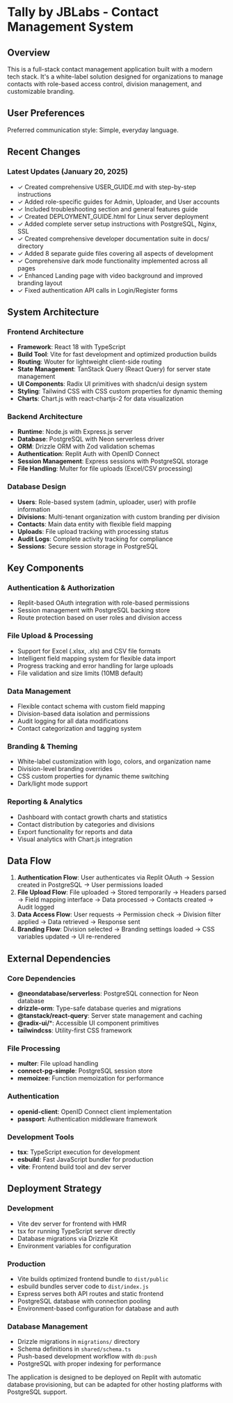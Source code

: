 # Tally by JBLabs - Contact Management System

## Overview

This is a full-stack contact management application built with a modern tech stack. It's a white-label solution designed for organizations to manage contacts with role-based access control, division management, and customizable branding.

## User Preferences

Preferred communication style: Simple, everyday language.

## Recent Changes

### Latest Updates (January 20, 2025)
- ✓ Created comprehensive USER_GUIDE.md with step-by-step instructions
- ✓ Added role-specific guides for Admin, Uploader, and User accounts
- ✓ Included troubleshooting section and general features guide
- ✓ Created DEPLOYMENT_GUIDE.html for Linux server deployment
- ✓ Added complete server setup instructions with PostgreSQL, Nginx, SSL
- ✓ Created comprehensive developer documentation suite in docs/ directory
- ✓ Added 8 separate guide files covering all aspects of development
- ✓ Comprehensive dark mode functionality implemented across all pages
- ✓ Enhanced Landing page with video background and improved branding layout
- ✓ Fixed authentication API calls in Login/Register forms


## System Architecture

### Frontend Architecture
- **Framework**: React 18 with TypeScript
- **Build Tool**: Vite for fast development and optimized production builds
- **Routing**: Wouter for lightweight client-side routing
- **State Management**: TanStack Query (React Query) for server state management
- **UI Components**: Radix UI primitives with shadcn/ui design system
- **Styling**: Tailwind CSS with CSS custom properties for dynamic theming
- **Charts**: Chart.js with react-chartjs-2 for data visualization

### Backend Architecture
- **Runtime**: Node.js with Express.js server
- **Database**: PostgreSQL with Neon serverless driver
- **ORM**: Drizzle ORM with Zod validation schemas
- **Authentication**: Replit Auth with OpenID Connect
- **Session Management**: Express sessions with PostgreSQL storage
- **File Handling**: Multer for file uploads (Excel/CSV processing)

### Database Design
- **Users**: Role-based system (admin, uploader, user) with profile information
- **Divisions**: Multi-tenant organization with custom branding per division
- **Contacts**: Main data entity with flexible field mapping
- **Uploads**: File upload tracking with processing status
- **Audit Logs**: Complete activity tracking for compliance
- **Sessions**: Secure session storage in PostgreSQL

## Key Components

### Authentication & Authorization
- Replit-based OAuth integration with role-based permissions
- Session management with PostgreSQL backing store
- Route protection based on user roles and division access

### File Upload & Processing
- Support for Excel (.xlsx, .xls) and CSV file formats
- Intelligent field mapping system for flexible data import
- Progress tracking and error handling for large uploads
- File validation and size limits (10MB default)

### Data Management
- Flexible contact schema with custom field mapping
- Division-based data isolation and permissions
- Audit logging for all data modifications
- Contact categorization and tagging system

### Branding & Theming
- White-label customization with logo, colors, and organization name
- Division-level branding overrides
- CSS custom properties for dynamic theme switching
- Dark/light mode support

### Reporting & Analytics
- Dashboard with contact growth charts and statistics
- Contact distribution by categories and divisions
- Export functionality for reports and data
- Visual analytics with Chart.js integration

## Data Flow

1. **Authentication Flow**: User authenticates via Replit OAuth → Session created in PostgreSQL → User permissions loaded
2. **File Upload Flow**: File uploaded → Stored temporarily → Headers parsed → Field mapping interface → Data processed → Contacts created → Audit logged
3. **Data Access Flow**: User requests → Permission check → Division filter applied → Data retrieved → Response sent
4. **Branding Flow**: Division selected → Branding settings loaded → CSS variables updated → UI re-rendered

## External Dependencies

### Core Dependencies
- **@neondatabase/serverless**: PostgreSQL connection for Neon database
- **drizzle-orm**: Type-safe database queries and migrations
- **@tanstack/react-query**: Server state management and caching
- **@radix-ui/***: Accessible UI component primitives
- **tailwindcss**: Utility-first CSS framework

### File Processing
- **multer**: File upload handling
- **connect-pg-simple**: PostgreSQL session store
- **memoizee**: Function memoization for performance

### Authentication
- **openid-client**: OpenID Connect client implementation
- **passport**: Authentication middleware framework

### Development Tools
- **tsx**: TypeScript execution for development
- **esbuild**: Fast JavaScript bundler for production
- **vite**: Frontend build tool and dev server

## Deployment Strategy

### Development
- Vite dev server for frontend with HMR
- tsx for running TypeScript server directly
- Database migrations via Drizzle Kit
- Environment variables for configuration

### Production
- Vite builds optimized frontend bundle to `dist/public`
- esbuild bundles server code to `dist/index.js`
- Express serves both API routes and static frontend
- PostgreSQL database with connection pooling
- Environment-based configuration for database and auth

### Database Management
- Drizzle migrations in `migrations/` directory
- Schema definitions in `shared/schema.ts`
- Push-based development workflow with `db:push`
- PostgreSQL with proper indexing for performance

The application is designed to be deployed on Replit with automatic database provisioning, but can be adapted for other hosting platforms with PostgreSQL support.